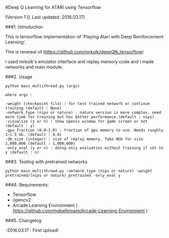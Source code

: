 #Deep Q Learning for ATARI using Tensorflow

(Version 1.0, Last updated :2016.03.17)

###1. Introduction

This is tensorflow implementation of 'Playing Atari with Deep Reinforcement Learning'.

This is renewal of (https://github.com/mrkulk/deepQN_tensorflow)

I used mrkulk's emulator interface and replay memory code and I made networks and main module.

###2. Usage

    python main_multithread.py (args)

    where args :

    -weight (checkpoint file) : for test trained network or continue training (default : None)
    -network_type (nips or nature) : nature version is more complex, need more time for training but has better performance.(default : nips)
    -visualize (y or n) : show opencv window for game screen or not (default : y)
    -gpu_fraction (0.0~1.0) : fraction of gpu memory to use. Needs roughly 1~1.5 Gb. (default : 0.9)
    -db_size (integer) : size of replay memory. Take 8Gb for size 1,000,000 (default : 1,000,000)
    -only_eval (y or n) : doing only evaluation without training if set to y (default : n)

###3. Testing with pretrained networks

    python main_multithread.py -network_type (nips or nature) -weight pretrained/(nips or nature)_pretrained -only_eval y

###4. Requirements:

- Tensorflow
- opencv2
- Arcade Learning Environment ( https://github.com/mgbellemare/Arcade-Learning-Environment )

###5. Changelog

-2016.03.17 : First upload!
